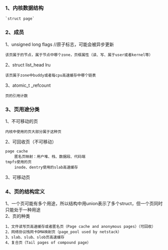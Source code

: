 ### 1、内核数据结构  

	`struct page`

### 2、成员  
1、unsigned long flags 	//原子标志，可能会被异步更新  

`该页属于的节点，属于节点中哪个zone，页框属性（读、写、属于user或者kernel等）`  

2、struct list_head lru  

`该页属于zone中buddy或者每cpu高速缓存中哪个链表`  

3、atomic_t _refcount  

`页的引用计数`

### 3、页用途分类  

1、不可移动的页  

`内核中使用的页大部分属于这种页`  

2、可回收页（不可移动）  
```
page cache
	匿名页映射：用户堆、栈、数据段、代码端
tmpfs使用的页
	inode、dentry使用的slab高速缓存
```

3、可移动页

### 4、页的结构定义  
1、一个页可能有多个用途，所以结构中用union表示了多个struct，但一个页同时只能处于一种用途  
2、页的种类  
```
1、文件读写页高速缓存或者匿名页（Page cache and anonymous pages）（可回收）
2、网络协议栈网卡DMA映射页（page_pool used by netstack）
3、slab、slub、slob页高速缓存
4、复合页（Tail pages of compound page）
```
